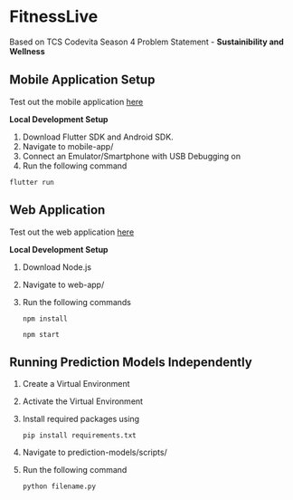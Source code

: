 # FitnessLive

Based on TCS Codevita Season 4 Problem Statement - **Sustainibility and Wellness**

## Mobile Application Setup

Test out the mobile application <a href='https://drive.google.com/file/d/11r8nnBQGYHxGQMUbggepR-sbvWJnalV_/view?usp=sharing'>here</a>

**Local Development Setup**

1. Download Flutter SDK and Android SDK.
2. Navigate to mobile-app/
3. Connect an Emulator/Smartphone with USB Debugging on
4. Run the following command

```
flutter run
```

## Web Application

Test out the web application <a href='https://fitness-live-web.herokuapp.com/'>here</a>

**Local Development Setup**

1. Download Node.js
2. Navigate to web-app/
3. Run the following commands

   ```
   npm install
   ```

   ```
   npm start
   ```

## Running Prediction Models Independently

1. Create a Virtual Environment
2. Activate the Virtual Environment
3. Install required packages using

   ```
   pip install requirements.txt
   ```
   
4. Navigate to prediction-models/scripts/
5. Run the following command

   ```
   python filename.py
   ```
